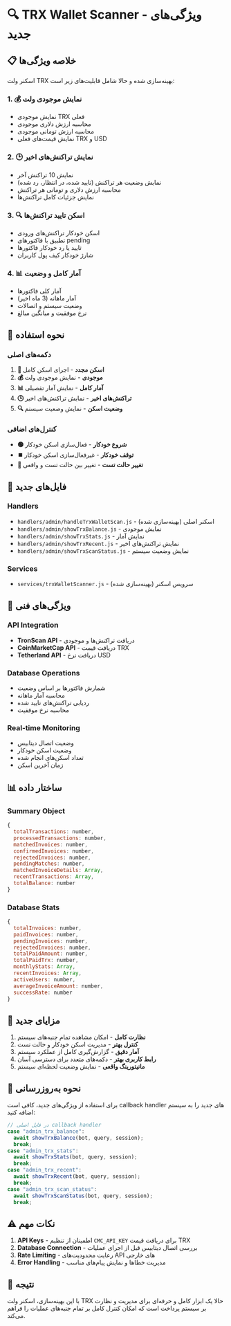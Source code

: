 # 🔍 TRX Wallet Scanner - ویژگی‌های جدید

## 📋 خلاصه ویژگی‌ها

اسکنر ولت TRX بهینه‌سازی شده و حالا شامل قابلیت‌های زیر است:

### 1. 💰 نمایش موجودی ولت

- نمایش موجودی TRX فعلی
- محاسبه ارزش دلاری موجودی
- محاسبه ارزش تومانی موجودی
- نمایش قیمت‌های فعلی TRX و USD

### 2. 🕒 نمایش تراکنش‌های اخیر

- نمایش 10 تراکنش آخر
- نمایش وضعیت هر تراکنش (تایید شده، در انتظار، رد شده)
- محاسبه ارزش دلاری و تومانی هر تراکنش
- نمایش جزئیات کامل تراکنش‌ها

### 3. 🔍 اسکن تایید تراکنش‌ها

- اسکن خودکار تراکنش‌های ورودی
- تطبیق با فاکتورهای pending
- تایید یا رد خودکار فاکتورها
- شارژ خودکار کیف پول کاربران

### 4. 📊 آمار کامل و وضعیت

- آمار کلی فاکتورها
- آمار ماهانه (3 ماه اخیر)
- وضعیت سیستم و اتصالات
- نرخ موفقیت و میانگین مبالغ

## 🚀 نحوه استفاده

### دکمه‌های اصلی

1. **🔄 اسکن مجدد** - اجرای اسکن کامل
2. **💰 موجودی** - نمایش موجودی ولت
3. **📊 آمار کامل** - نمایش آمار تفصیلی
4. **🕒 تراکنش‌های اخیر** - نمایش تراکنش‌های اخیر
5. **🔍 وضعیت اسکن** - نمایش وضعیت سیستم

### کنترل‌های اضافی

- **🟢 شروع خودکار** - فعال‌سازی اسکن خودکار
- **⏹️ توقف خودکار** - غیرفعال‌سازی اسکن خودکار
- **🧪 تغییر حالت تست** - تغییر بین حالت تست و واقعی

## 📁 فایل‌های جدید

### Handlers

- `handlers/admin/handleTrxWalletScan.js` - اسکنر اصلی (بهینه‌سازی شده)
- `handlers/admin/showTrxBalance.js` - نمایش موجودی
- `handlers/admin/showTrxStats.js` - نمایش آمار
- `handlers/admin/showTrxRecent.js` - نمایش تراکنش‌های اخیر
- `handlers/admin/showTrxScanStatus.js` - نمایش وضعیت سیستم

### Services

- `services/trxWalletScanner.js` - سرویس اسکنر (بهینه‌سازی شده)

## 🔧 ویژگی‌های فنی

### API Integration

- **TronScan API** - دریافت تراکنش‌ها و موجودی
- **CoinMarketCap API** - دریافت قیمت TRX
- **Tetherland API** - دریافت نرخ USD

### Database Operations

- شمارش فاکتورها بر اساس وضعیت
- محاسبه آمار ماهانه
- ردیابی تراکنش‌های تایید شده
- محاسبه نرخ موفقیت

### Real-time Monitoring

- وضعیت اتصال دیتابیس
- وضعیت اسکن خودکار
- تعداد اسکن‌های انجام شده
- زمان آخرین اسکن

## 📊 ساختار داده

### Summary Object

```javascript
{
  totalTransactions: number,
  processedTransactions: number,
  matchedInvoices: number,
  confirmedInvoices: number,
  rejectedInvoices: number,
  pendingMatches: number,
  matchedInvoiceDetails: Array,
  recentTransactions: Array,
  totalBalance: number
}
```

### Database Stats

```javascript
{
  totalInvoices: number,
  paidInvoices: number,
  pendingInvoices: number,
  rejectedInvoices: number,
  totalPaidAmount: number,
  totalPaidTrx: number,
  monthlyStats: Array,
  recentInvoices: Array,
  activeUsers: number,
  averageInvoiceAmount: number,
  successRate: number
}
```

## 🎯 مزایای جدید

1. **نظارت کامل** - امکان مشاهده تمام جنبه‌های سیستم
2. **کنترل بهتر** - مدیریت اسکن خودکار و حالت تست
3. **آمار دقیق** - گزارش‌گیری کامل از عملکرد سیستم
4. **رابط کاربری بهتر** - دکمه‌های متعدد برای دسترسی آسان
5. **مانیتورینگ واقعی** - نمایش وضعیت لحظه‌ای سیستم

## 🔄 نحوه به‌روزرسانی

برای استفاده از ویژگی‌های جدید، کافی است callback handler های جدید را به سیستم اضافه کنید:

```javascript
// در فایل اصلی callback handler
case "admin_trx_balance":
  await showTrxBalance(bot, query, session);
  break;
case "admin_trx_stats":
  await showTrxStats(bot, query, session);
  break;
case "admin_trx_recent":
  await showTrxRecent(bot, query, session);
  break;
case "admin_trx_scan_status":
  await showTrxScanStatus(bot, query, session);
  break;
```

## ⚠️ نکات مهم

1. **API Keys** - اطمینان از تنظیم `CMC_API_KEY` برای دریافت قیمت TRX
2. **Database Connection** - بررسی اتصال دیتابیس قبل از اجرای عملیات
3. **Rate Limiting** - رعایت محدودیت‌های API های خارجی
4. **Error Handling** - مدیریت خطاها و نمایش پیام‌های مناسب

## 🎉 نتیجه

با این بهینه‌سازی، اسکنر ولت TRX حالا یک ابزار کامل و حرفه‌ای برای مدیریت و نظارت بر سیستم پرداخت است که امکان کنترل کامل بر تمام جنبه‌های عملیات را فراهم می‌کند.
